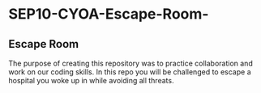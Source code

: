 # SEP10-CYOA-Escape-Room-
## Escape Room

The purpose of creating this repository was to practice collaboration and work on our coding skills. In this repo you will be challenged to escape a hospital you woke up in while avoiding all threats.
